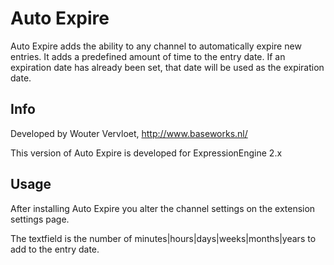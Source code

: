 # Auto Expire

Auto Expire adds the ability to any channel to automatically expire new entries. It adds a predefined amount of time to the entry date. If an expiration date has already been set, that date will be used as the expiration date.

## Info

Developed by Wouter Vervloet, http://www.baseworks.nl/

This version of Auto Expire is developed for ExpressionEngine 2.x

## Usage

After installing Auto Expire you alter the channel settings on the extension settings page.

The textfield is the number of minutes|hours|days|weeks|months|years to add to the entry date.